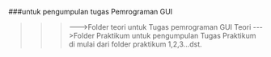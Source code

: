 ###untuk pengumpulan tugas Pemrograman GUI 
>>>--->Folder teori untuk Tugas pemrograman GUI Teori
>>>--->Folder Praktikum untuk pengumpulan Tugas Praktikum di mulai dari folder praktikum 1,2,3...dst.

